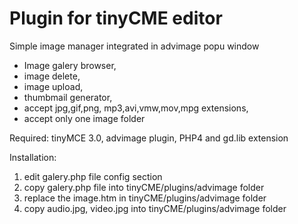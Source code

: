 Plugin for tinyCME editor
 ===================================

 Simple image manager integrated in advimage popu window

 - Image galery browser,
 - image delete,
 - image upload,
 - thumbmail generator,
 - accept jpg,gif,png, mp3,avi,vmw,mov,mpg extensions,
 - accept only one image folder

 Required: tinyMCE 3.0,
           advimage plugin,
           PHP4 and gd.lib extension

 Installation:

   1. edit galery.php file config section
   2. copy galery.php file into tinyCME/plugins/advimage folder
   3. replace the image.htm in tinyCME/plugins/advimage folder
   4. copy audio.jpg, video.jpg into tinyCME/plugins/advimage folder

